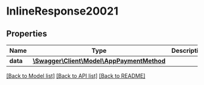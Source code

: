 # InlineResponse20021

## Properties
Name | Type | Description | Notes
------------ | ------------- | ------------- | -------------
**data** | [**\Swagger\Client\Model\AppPaymentMethod**](AppPaymentMethod.md) |  | [optional] 

[[Back to Model list]](../../README.md#documentation-for-models) [[Back to API list]](../../README.md#documentation-for-api-endpoints) [[Back to README]](../../README.md)

